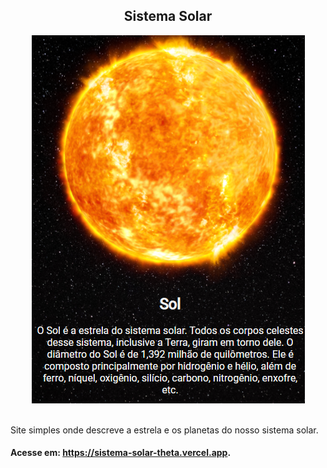 <h2 align="center">Sistema Solar</h2>

<div align="center">
  <img src="SistemaSolar.png">
</div><br>

Site simples onde descreve a estrela e os planetas do nosso sistema solar.   
#### Acesse em: <https://sistema-solar-theta.vercel.app>.
